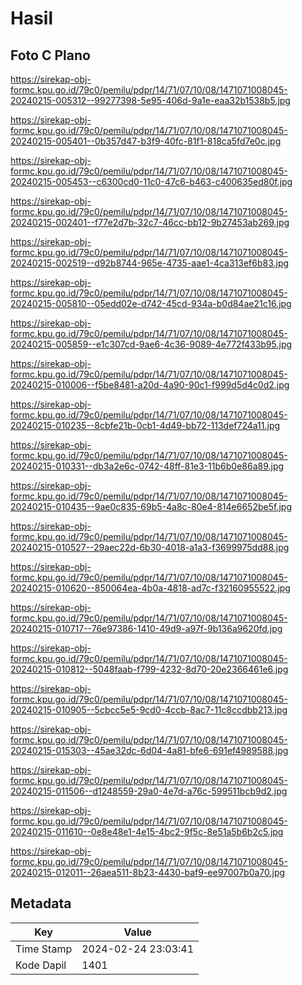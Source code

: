 # Hasil

## Foto C Plano

https://sirekap-obj-formc.kpu.go.id/79c0/pemilu/pdpr/14/71/07/10/08/1471071008045-20240215-005312--99277398-5e95-406d-9a1e-eaa32b1538b5.jpg

https://sirekap-obj-formc.kpu.go.id/79c0/pemilu/pdpr/14/71/07/10/08/1471071008045-20240215-005401--0b357d47-b3f9-40fc-81f1-818ca5fd7e0c.jpg

https://sirekap-obj-formc.kpu.go.id/79c0/pemilu/pdpr/14/71/07/10/08/1471071008045-20240215-005453--c6300cd0-11c0-47c6-b463-c400635ed80f.jpg

https://sirekap-obj-formc.kpu.go.id/79c0/pemilu/pdpr/14/71/07/10/08/1471071008045-20240215-002401--f77e2d7b-32c7-46cc-bb12-9b27453ab269.jpg

https://sirekap-obj-formc.kpu.go.id/79c0/pemilu/pdpr/14/71/07/10/08/1471071008045-20240215-002519--d92b8744-965e-4735-aae1-4ca313ef6b83.jpg

https://sirekap-obj-formc.kpu.go.id/79c0/pemilu/pdpr/14/71/07/10/08/1471071008045-20240215-005810--05edd02e-d742-45cd-934a-b0d84ae21c16.jpg

https://sirekap-obj-formc.kpu.go.id/79c0/pemilu/pdpr/14/71/07/10/08/1471071008045-20240215-005859--e1c307cd-9ae6-4c36-9089-4e772f433b95.jpg

https://sirekap-obj-formc.kpu.go.id/79c0/pemilu/pdpr/14/71/07/10/08/1471071008045-20240215-010006--f5be8481-a20d-4a90-90c1-f999d5d4c0d2.jpg

https://sirekap-obj-formc.kpu.go.id/79c0/pemilu/pdpr/14/71/07/10/08/1471071008045-20240215-010235--8cbfe21b-0cb1-4d49-bb72-113def724a11.jpg

https://sirekap-obj-formc.kpu.go.id/79c0/pemilu/pdpr/14/71/07/10/08/1471071008045-20240215-010331--db3a2e6c-0742-48ff-81e3-11b6b0e86a89.jpg

https://sirekap-obj-formc.kpu.go.id/79c0/pemilu/pdpr/14/71/07/10/08/1471071008045-20240215-010435--9ae0c835-69b5-4a8c-80e4-814e6652be5f.jpg

https://sirekap-obj-formc.kpu.go.id/79c0/pemilu/pdpr/14/71/07/10/08/1471071008045-20240215-010527--29aec22d-6b30-4018-a1a3-f3699975dd88.jpg

https://sirekap-obj-formc.kpu.go.id/79c0/pemilu/pdpr/14/71/07/10/08/1471071008045-20240215-010620--850064ea-4b0a-4818-ad7c-f32160955522.jpg

https://sirekap-obj-formc.kpu.go.id/79c0/pemilu/pdpr/14/71/07/10/08/1471071008045-20240215-010717--76e97386-1410-49d9-a97f-9b136a9620fd.jpg

https://sirekap-obj-formc.kpu.go.id/79c0/pemilu/pdpr/14/71/07/10/08/1471071008045-20240215-010812--5048faab-f799-4232-8d70-20e2366461e6.jpg

https://sirekap-obj-formc.kpu.go.id/79c0/pemilu/pdpr/14/71/07/10/08/1471071008045-20240215-010905--5cbcc5e5-9cd0-4ccb-8ac7-11c8ccdbb213.jpg

https://sirekap-obj-formc.kpu.go.id/79c0/pemilu/pdpr/14/71/07/10/08/1471071008045-20240215-015303--45ae32dc-6d04-4a81-bfe6-691ef4989588.jpg

https://sirekap-obj-formc.kpu.go.id/79c0/pemilu/pdpr/14/71/07/10/08/1471071008045-20240215-011506--d1248559-29a0-4e7d-a76c-599511bcb9d2.jpg

https://sirekap-obj-formc.kpu.go.id/79c0/pemilu/pdpr/14/71/07/10/08/1471071008045-20240215-011610--0e8e48e1-4e15-4bc2-9f5c-8e51a5b6b2c5.jpg

https://sirekap-obj-formc.kpu.go.id/79c0/pemilu/pdpr/14/71/07/10/08/1471071008045-20240215-012011--26aea511-8b23-4430-baf9-ee97007b0a70.jpg


## Metadata

| Key        | Value               |
| ---------- | ------------------- |
| Time Stamp | 2024-02-24 23:03:41 |
| Kode Dapil | 1401                |



